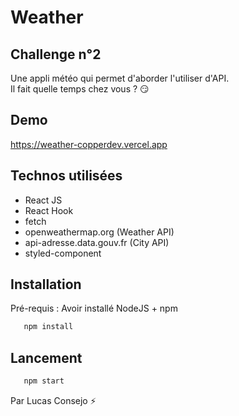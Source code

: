 # Weather

## Challenge n°2
Une appli météo qui permet d'aborder l'utiliser d'API.  
Il fait quelle temps chez vous ? 😏

## Demo
https://weather-copperdev.vercel.app

## Technos utilisées 

- React JS
- React Hook
- fetch
- openweathermap.org (Weather API)
- api-adresse.data.gouv.fr (City API)
- styled-component

## Installation
Pré-requis : Avoir installé NodeJS + npm
```bash
   npm install
```

## Lancement 
```bash
   npm start
```

Par Lucas Consejo ⚡